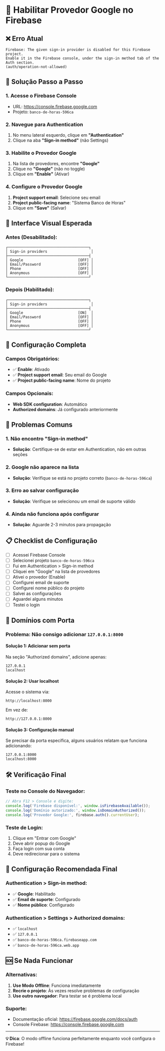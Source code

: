 # 🔧 Habilitar Provedor Google no Firebase

## ❌ Erro Atual
```
Firebase: The given sign-in provider is disabled for this Firebase project. 
Enable it in the Firebase console, under the sign-in method tab of the Auth section. 
(auth/operation-not-allowed)
```

## 🎯 Solução Passo a Passo

### 1. **Acesse o Firebase Console**
- URL: https://console.firebase.google.com
- Projeto: `banco-de-horas-596ca`

### 2. **Navegue para Authentication**
1. No menu lateral esquerdo, clique em **"Authentication"**
2. Clique na aba **"Sign-in method"** (não Settings)

### 3. **Habilite o Provedor Google**
1. Na lista de provedores, encontre **"Google"**
2. Clique no **"Google"** (não no toggle)
3. Clique em **"Enable"** (Ativar)

### 4. **Configure o Provedor Google**
1. **Project support email**: Selecione seu email
2. **Project public-facing name**: "Sistema Banco de Horas"
3. Clique em **"Save"** (Salvar)

## 📱 Interface Visual Esperada

### Antes (Desabilitado):
```
┌─────────────────────────────────────┐
│ Sign-in providers                    │
├─────────────────────────────────────┤
│ Google                         [OFF] │
│ Email/Password                 [OFF] │
│ Phone                          [OFF] │
│ Anonymous                      [OFF] │
└─────────────────────────────────────┘
```

### Depois (Habilitado):
```
┌─────────────────────────────────────┐
│ Sign-in providers                    │
├─────────────────────────────────────┤
│ Google                         [ON]  │
│ Email/Password                 [OFF] │
│ Phone                          [OFF] │
│ Anonymous                      [OFF] │
└─────────────────────────────────────┘
```

## 🔧 Configuração Completa

### Campos Obrigatórios:
- ✅ **Enable**: Ativado
- ✅ **Project support email**: Seu email do Google
- ✅ **Project public-facing name**: Nome do projeto

### Campos Opcionais:
- **Web SDK configuration**: Automático
- **Authorized domains**: Já configurado anteriormente

## 🚨 Problemas Comuns

### 1. **Não encontro "Sign-in method"**
- **Solução**: Certifique-se de estar em Authentication, não em outras seções

### 2. **Google não aparece na lista**
- **Solução**: Verifique se está no projeto correto (`banco-de-horas-596ca`)

### 3. **Erro ao salvar configuração**
- **Solução**: Verifique se selecionou um email de suporte válido

### 4. **Ainda não funciona após configurar**
- **Solução**: Aguarde 2-3 minutos para propagação

## 📋 Checklist de Configuração

- [ ] Acessei Firebase Console
- [ ] Selecionei projeto `banco-de-horas-596ca`
- [ ] Fui em Authentication > Sign-in method
- [ ] Cliquei em "Google" na lista de provedores
- [ ] Ativei o provedor (Enable)
- [ ] Configurei email de suporte
- [ ] Configurei nome público do projeto
- [ ] Salvei as configurações
- [ ] Aguardei alguns minutos
- [ ] Testei o login

## 🔄 Domínios com Porta

### Problema: Não consigo adicionar `127.0.0.1:8000`

#### **Solução 1: Adicionar sem porta**
Na seção "Authorized domains", adicione apenas:
```
127.0.0.1
localhost
```

#### **Solução 2: Usar localhost**
Acesse o sistema via:
```
http://localhost:8000
```
Em vez de:
```
http://127.0.0.1:8000
```

#### **Solução 3: Configuração manual**
Se precisar da porta específica, alguns usuários relatam que funciona adicionando:
```
127.0.0.1:8000
localhost:8000
```

## 🛠️ Verificação Final

### Teste no Console do Navegador:
```javascript
// Abra F12 > Console e digite:
console.log('Firebase disponível:', window.isFirebaseAvailable());
console.log('Domínio autorizado:', window.isDomainAuthorized());
console.log('Provedor Google:', firebase.auth().currentUser);
```

### Teste de Login:
1. Clique em "Entrar com Google"
2. Deve abrir popup do Google
3. Faça login com sua conta
4. Deve redirecionar para o sistema

## 🎯 Configuração Recomendada Final

### Authentication > Sign-in method:
- ✅ **Google**: Habilitado
- ✅ **Email de suporte**: Configurado
- ✅ **Nome público**: Configurado

### Authentication > Settings > Authorized domains:
- ✅ `localhost`
- ✅ `127.0.0.1`
- ✅ `banco-de-horas-596ca.firebaseapp.com`
- ✅ `banco-de-horas-596ca.web.app`

## 🆘 Se Nada Funcionar

### Alternativas:
1. **Use Modo Offline**: Funciona imediatamente
2. **Recrie o projeto**: Às vezes resolve problemas de configuração
3. **Use outro navegador**: Para testar se é problema local

### Suporte:
- Documentação oficial: https://firebase.google.com/docs/auth
- Console Firebase: https://console.firebase.google.com

---

**💡 Dica**: O modo offline funciona perfeitamente enquanto você configura o Firebase! 
